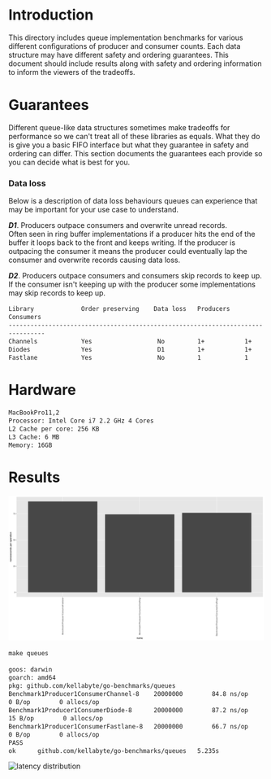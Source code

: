 # Introduction
This directory includes queue implementation benchmarks for various different configurations of producer and consumer counts. Each data structure may have different safety and ordering guarantees. This document should include results along with safety and ordering information to inform the viewers of the tradeoffs.

# Guarantees
Different queue-like data structures sometimes make tradeoffs for performance so we can't treat all of these libraries as equals. What they do is give you a basic FIFO interface but what they guarantee in safety and ordering can differ. This section documents the guarantees each provide so you can decide what is best for you.

### Data loss
Below is a description of data loss behaviours queues can experience that may be important for your use case to understand.

**_D1_**. Producers outpace consumers and overwrite unread records.  
Often seen in ring buffer implementations if a producer hits the end of the buffer it loops back to the front and keeps writing. If the producer is outpacing the consumer it means the producer could eventually lap the consumer and overwrite records causing data loss.

**_D2_**. Producers outpace consumers and consumers skip records to keep up.  
If the consumer isn't keeping up with the producer some implementations may skip records to keep up.

```
Library             Order preserving    Data loss   Producers    Consumers
--------------------------------------------------------------------------------
Channels            Yes                  No         1+           1+
Diodes              Yes                  D1         1+           1+
Fastlane            Yes                  No         1            1
```

# Hardware
```
MacBookPro11,2
Processor: Intel Core i7 2.2 GHz 4 Cores
L2 Cache per core: 256 KB
L3 Cache: 6 MB
Memory: 16GB
```

# Results
[![results](../results/queues.png)](https://github.com/kellabyte/go-benchmarks/raw/master/results/queues.png)

```
make queues

goos: darwin
goarch: amd64
pkg: github.com/kellabyte/go-benchmarks/queues
Benchmark1Producer1ConsumerChannel-8    20000000        84.8 ns/op       0 B/op	       0 allocs/op
Benchmark1Producer1ConsumerDiode-8      20000000        87.2 ns/op      15 B/op	       0 allocs/op
Benchmark1Producer1ConsumerFastlane-8   20000000        66.7 ns/op       0 B/op	       0 allocs/op
PASS
ok  	github.com/kellabyte/go-benchmarks/queues	5.235s
```

![latency distribution](https://i.imgur.com/xTz9vEC.png)